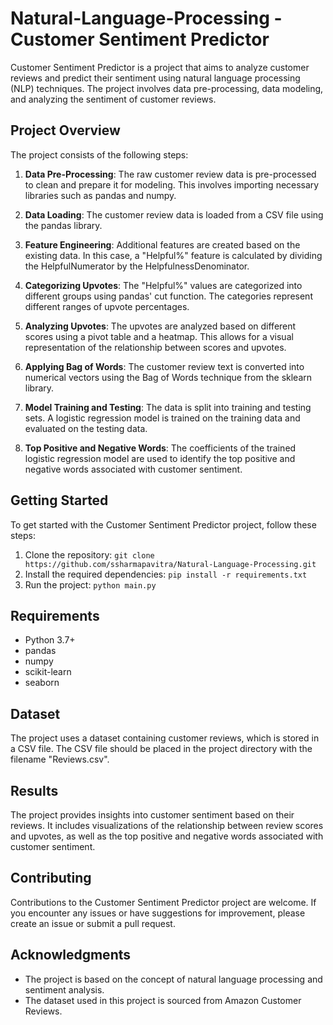 # Natural-Language-Processing - Customer Sentiment Predictor

Customer Sentiment Predictor is a project that aims to analyze customer reviews and predict their sentiment using natural language processing (NLP) techniques. The project involves data pre-processing, data modeling, and analyzing the sentiment of customer reviews.

## Project Overview

The project consists of the following steps:

1. **Data Pre-Processing**: The raw customer review data is pre-processed to clean and prepare it for modeling. This involves importing necessary libraries such as pandas and numpy.

2. **Data Loading**: The customer review data is loaded from a CSV file using the pandas library.

3. **Feature Engineering**: Additional features are created based on the existing data. In this case, a "Helpful%" feature is calculated by dividing the HelpfulNumerator by the HelpfulnessDenominator.

4. **Categorizing Upvotes**: The "Helpful%" values are categorized into different groups using pandas' cut function. The categories represent different ranges of upvote percentages.

5. **Analyzing Upvotes**: The upvotes are analyzed based on different scores using a pivot table and a heatmap. This allows for a visual representation of the relationship between scores and upvotes.

6. **Applying Bag of Words**: The customer review text is converted into numerical vectors using the Bag of Words technique from the sklearn library.

7. **Model Training and Testing**: The data is split into training and testing sets. A logistic regression model is trained on the training data and evaluated on the testing data.

8. **Top Positive and Negative Words**: The coefficients of the trained logistic regression model are used to identify the top positive and negative words associated with customer sentiment.

## Getting Started

To get started with the Customer Sentiment Predictor project, follow these steps:

1. Clone the repository: `git clone https://github.com/ssharmapavitra/Natural-Language-Processing.git`
2. Install the required dependencies: `pip install -r requirements.txt`
3. Run the project: `python main.py`

## Requirements

- Python 3.7+
- pandas
- numpy
- scikit-learn
- seaborn

## Dataset

The project uses a dataset containing customer reviews, which is stored in a CSV file. The CSV file should be placed in the project directory with the filename "Reviews.csv".

## Results

The project provides insights into customer sentiment based on their reviews. It includes visualizations of the relationship between review scores and upvotes, as well as the top positive and negative words associated with customer sentiment.

## Contributing

Contributions to the Customer Sentiment Predictor project are welcome. If you encounter any issues or have suggestions for improvement, please create an issue or submit a pull request.

## Acknowledgments

- The project is based on the concept of natural language processing and sentiment analysis.
- The dataset used in this project is sourced from Amazon Customer Reviews.
